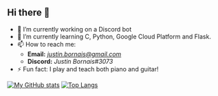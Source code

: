 ## Hi there 👋

- 🔭 I’m currently working on a Discord bot
- 🌱 I’m currently learning C, Python, Google Cloud Platform and Flask.
- 📫 How to reach me:
  - **Email:** *justin.bornais@gmail.com*
  - **Discord:** *Justin Bornais#3073*
- ⚡ Fun fact: I play and teach both piano and guitar!

[![My GitHub stats](https://github-readme-stats.vercel.app/api?username=Justin135&count_private=true&show_icons=true&include_all_commits=true&theme=merko)](https://github.com/Justin135/github-readme-stats) [![Top Langs](https://github-readme-stats.vercel.app/api/top-langs/?username=Justin135&layout=compact&theme=merko)](https://github.com/Justin135/github-readme-stats)
